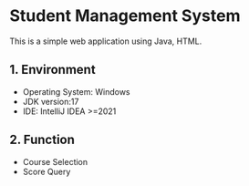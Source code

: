 # Student Management System
This is a simple web application using Java, HTML.
## 1. Environment
- Operating System: Windows
- JDK version:17
- IDE: IntelliJ IDEA >=2021
## 2. Function
- Course Selection
- Score Query